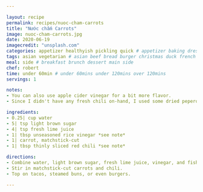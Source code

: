 ```yaml
---

layout: recipe
permalink: recipes/nuoc-cham-carrots
title: "Nước chấm Carrots"
image: nuoc-cham-carrots.jpg
date: 2020-06-19
imagecredit: "unsplash.com" 
categories: appetizer healthyish pickling quick # appetizer baking dressing drink grill healthyish marinade oven pickling quick raw salad sandwich sauce snack soup
tags: asian vegetarian # asian beef bread burger christmas duck french fruit indian italian mexican nuts pasta pork poultry rice seafood thanksgiving vegetarian
meal: side # breakfast brunch dessert main side
chef: robert 
time: under 60min # under 60mins under 120mins over 120mins
servings: 1 

notes: 
- You can also use apple cider vinegar for a bit more flavor.
- Since I didn't have any fresh chili on-hand, I used some dried peperoncino flakes. Worked out great!

ingredients:
- 0.25| cup water
- 5| tsp light brown sugar
- 4| tsp fresh lime juice
- 1| tbsp unseasoned rice vinegar *see note*
- 1| carrot, matchstick-cut
- 1| tbsp thinly sliced red chili *see note*

directions:
- Combine water, light brown sugar, fresh lime juice, vinegar, and fish sauce in a small bowl, and stir until sugar dissolves.
- Stir in matchstick-cut carrots and chili.
- Top on tacos, steamed buns, or even burgers.

--- 
```

